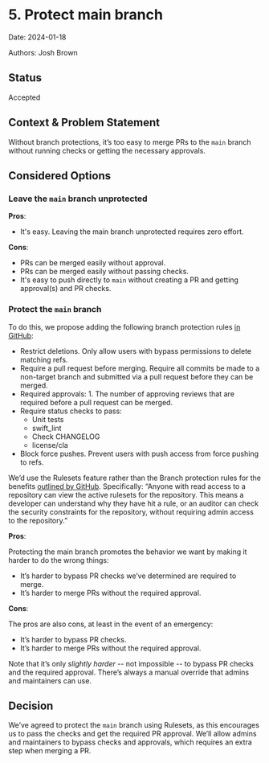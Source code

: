# 5. Protect main branch

Date: 2024-01-18

Authors: Josh Brown

## Status

Accepted

## Context & Problem Statement

Without branch protections, it’s too easy to merge PRs to the `main` branch without running checks or getting the necessary approvals. 

## Considered Options

### Leave the `main` branch unprotected

**Pros**:

- It's easy. Leaving the main branch unprotected requires zero effort.

**Cons**:

- PRs can be merged easily without approval.
- PRs can be merged easily without passing checks.
- It's easy to push directly to `main` without creating a PR and getting approval(s) and PR checks.

### Protect the `main` branch

To do this, we propose adding the following branch protection rules [in GitHub](https://github.com/planetary-social/nos/settings/rules):

- Restrict deletions. Only allow users with bypass permissions to delete matching refs.
- Require a pull request before merging. Require all commits be made to a non-target branch and submitted via a pull request before they can be merged.
- Required approvals: 1. The number of approving reviews that are required before a pull request can be merged.
- Require status checks to pass:
	- Unit tests
	- swift_lint
	- Check CHANGELOG
	- license/cla
- Block force pushes. Prevent users with push access from force pushing to refs.

We’d use the Rulesets feature rather than the Branch protection rules for the benefits [outlined by GitHub](https://docs.github.com/en/repositories/configuring-branches-and-merges-in-your-repository/managing-rulesets/about-rulesets#about-rulesets-protected-branches-and-protected-tags). Specifically: “Anyone with read access to a repository can view the active rulesets for the repository. This means a developer can understand why they have hit a rule, or an auditor can check the security constraints for the repository, without requiring admin access to the repository.”

**Pros**:

Protecting the main branch promotes the behavior we want by making it harder to do the wrong things: 

- It’s harder to bypass PR checks we’ve determined are required to merge.
- It’s harder to merge PRs without the required approval.

**Cons**:

The pros are also cons, at least in the event of an emergency:

- It’s harder to bypass PR checks.
- It’s harder to merge PRs without the required approval.

Note that it’s only *slightly harder* -- not impossible -- to bypass PR checks and the required approval. There’s always a manual override that admins and maintainers can use.

## Decision

We’ve agreed to protect the `main` branch using Rulesets, as this encourages us to pass the checks and get the required PR approval. We’ll allow admins and maintainers to bypass checks and approvals, which requires an extra step when merging a PR.
